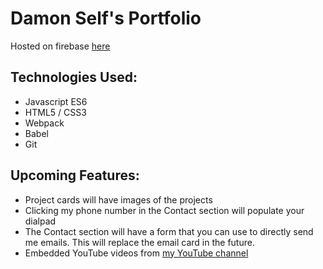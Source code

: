 # Damon Self's Portfolio
Hosted on firebase [here](https://damon-self.firebaseapp.com/)

## Technologies Used:
- Javascript ES6
- HTML5 / CSS3
- Webpack
- Babel
- Git

## Upcoming Features:
- Project cards will have images of the projects
- Clicking my phone number in the Contact section will populate your dialpad
- The Contact section will have a form that you can use to directly send me emails. This will replace the email card in the future.
- Embedded YouTube videos from [my YouTube channel](https://www.youtube.com/channel/UCyy2cgxviiZX5t7QY0NJqhA)